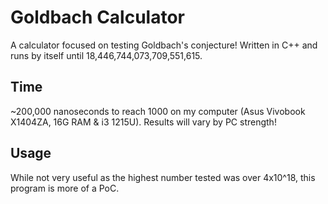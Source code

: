 # Goldbach Calculator
A calculator focused on testing Goldbach's conjecture!
Written in C++ and runs by itself until 18,446,744,073,709,551,615.

## Time
~200,000 nanoseconds to reach 1000 on my computer (Asus Vivobook X1404ZA, 16G RAM  & i3 1215U). Results will vary by PC strength!

## Usage
While not very useful as the highest number tested was over 4x10^18, this program is more of a PoC.
